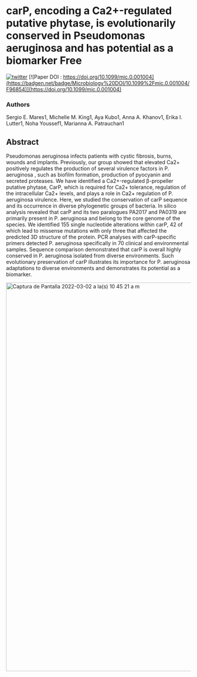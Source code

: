 # carP, encoding a Ca2+-regulated putative phytase, is evolutionarily conserved in Pseudomonas aeruginosa and has potential as a biomarker Free

[![twitter](https://badgen.net/badge/icon/twitter?icon=twitter&label)](https://twitter.com/mares_ser)
[![Paper DOI : https://doi.org/10.1099/mic.0.001004](https://badgen.net/badge/Microbiology%20DOI/10.1099%2Fmic.0.001004/F96854)](https://doi.org/10.1099/mic.0.001004)

### Authors

Sergio E. Mares1​, Michelle M. King1​, Aya Kubo1​, Anna A. Khanov1​, Erika I. Lutter1​, Noha Youssef1, Marianna A. Patrauchan1
## Abstract
 
Pseudomonas aeruginosa infects patients with cystic fibrosis, burns, wounds and implants. Previously, our group showed that elevated Ca2+ positively regulates the production of several virulence factors in P. aeruginosa , such as biofilm formation, production of pyocyanin and secreted proteases. We have identified a Ca2+-regulated β-propeller putative phytase, CarP, which is required for Ca2+ tolerance, regulation of the intracellular Ca2+ levels, and plays a role in Ca2+ regulation of P. aeruginosa virulence. Here, we studied the conservation of carP sequence and its occurrence in diverse phylogenetic groups of bacteria. In silico analysis revealed that carP and its two paralogues PA2017 and PA0319 are primarily present in P. aeruginosa and belong to the core genome of the species. We identified 155 single nucleotide alterations within carP, 42 of which lead to missense mutations with only three that affected the predicted 3D structure of the protein. PCR analyses with carP-specific primers detected P. aeruginosa specifically in 70 clinical and environmental samples. Sequence comparison demonstrated that carP is overall highly conserved in P. aeruginosa isolated from diverse environments. Such evolutionary preservation of carP illustrates its importance for P. aeruginosa adaptations to diverse environments and demonstrates its potential as a biomarker.

<img width="1061" alt="Captura de Pantalla 2022-03-02 a la(s) 10 45 21 a m" src="https://user-images.githubusercontent.com/48578273/156427685-c91321d1-9569-48a4-9426-9729e441113b.png">
